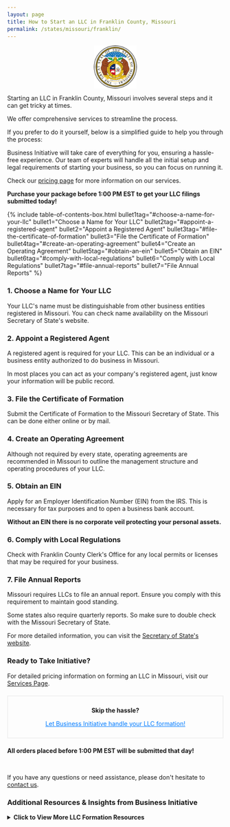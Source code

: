 ```yaml
---
layout: page
title: How to Start an LLC in Franklin County, Missouri
permalink: /states/missouri/franklin/
---
```


<a href="{{ site.data.resources.state_sos_websites.missouri }}" target="_blank">
    <img src="/images/state-seals/missouri-seal.png" alt="Missouri State Seal" style="display: block; margin: 10px auto; width: 100px;">
</a>

<p>Starting an LLC in Franklin County, Missouri involves several steps and it can get tricky at times.</p>

<p>We offer comprehensive services to streamline the process.</p>

<p>If you prefer to do it yourself, below is a simplified guide to help you through the process:</p>

<p>Business Initiative will take care of everything for you, ensuring a hassle-free experience. Our team of experts will handle all the initial setup and legal requirements of starting your business, so you can focus on running it.</p>

<p>Check our <a href="/services/">pricing page</a> for more information on our services.</p>
<p><b>Purchase your package before 1:00 PM EST to get your LLC filings submitted today!</b></p>

{% include table-of-contents-box.html 
    bullet1tag="#choose-a-name-for-your-llc" 
    bullet1="Choose a Name for Your LLC" 
    bullet2tag="#appoint-a-registered-agent" 
    bullet2="Appoint a Registered Agent" 
    bullet3tag="#file-the-certificate-of-formation" 
    bullet3="File the Certificate of Formation" 
    bullet4tag="#create-an-operating-agreement" 
    bullet4="Create an Operating Agreement"
    bullet5tag="#obtain-an-ein"
    bullet5="Obtain an EIN"
    bullet6tag="#comply-with-local-regulations"
    bullet6="Comply with Local Regulations"
    bullet7tag="#file-annual-reports"
    bullet7="File Annual Reports"
%}

<h3 id="choose-a-name-for-your-llc">1. Choose a Name for Your LLC</h3>
<p>Your LLC's name must be distinguishable from other business entities registered in Missouri. You can check name availability on the Missouri Secretary of State's website.</p>

<h3 id="appoint-a-registered-agent">2. Appoint a Registered Agent</h3>
<p>A registered agent is required for your LLC. This can be an individual or a business entity authorized to do business in Missouri.</p>

<p>In most places you can act as your company's registered agent, just know your information will be public record.<p>

<h3 id="file-the-certificate-of-formation">3. File the Certificate of Formation</h3>
<p>Submit the Certificate of Formation to the Missouri Secretary of State. This can be done either online or by mail.</p>

<h3 id="create-an-operating-agreement">4. Create an Operating Agreement</h3>
<p>Although not required by every state, operating agreements are recommended in Missouri to outline the management structure and operating procedures of your LLC.</p>

<h3 id="obtain-an-ein">5. Obtain an EIN</h3>
<p>Apply for an Employer Identification Number (EIN) from the IRS. This is necessary for tax purposes and to open a business bank account.</p>

<p><b>Without an EIN there is no corporate veil protecting your personal assets.</b></p>

<h3 id="comply-with-local-regulations">6. Comply with Local Regulations</h3>
<p>Check with Franklin County Clerk's Office for any local permits or licenses that may be required for your business.</p>

<h3 id="file-annual-reports">7. File Annual Reports</h3>
<p>Missouri requires LLCs to file an annual report. Ensure you comply with this requirement to maintain good standing.</p>

<p>Some states also require quarterly reports. So make sure to double check with the Missouri Secretary of State.</p>

<p>For more detailed information, you can visit the <a href="{{ site.data.resources.state_sos_websites.missouri }}" target="_blank">Secretary of State's website</a>.</p>

<h3>Ready to Take Initiative?</h3>
<p>For detailed pricing information on forming an LLC in Missouri, visit our <a href="/services/">Services Page</a>.</p>
<div style="border: 2px solid #f0f0f0; padding: 10px; margin: 20px 0; text-align: center;">
    <p><b>Skip the hassle?</b></p>
    <p><a href="/services/" style="color: #007bff;">Let Business Initiative handle your LLC formation!</a></p>
</div>
<p><b>All orders placed before 1:00 PM EST will be submitted that day!</b></p>
<br>

<p>If you have any questions or need assistance, please don't hesitate to <a href="https://www.businessinitiative.org/contact/" target="_blank">contact us</a>.</p>
<h3>Additional Resources & Insights from Business Initiative</h3>
<details>
<summary><b>Click to View More LLC Formation Resources</b></summary>
<br>
<ul>
            <!-- formation process -->
            <li><a href="/llc/registered-agent-requirements/">Registered Agent Requirements</a> - What you need to know about registered agents</li>
            <li><a href="/llc/operating-agreement-guide/">LLC Operating Agreement Guide</a> - How to create a comprehensive operating agreement</li>
            <li><a href="/llc/business-banking/">LLC Banking Requirements</a> - Setting up and managing business accounts</li>
            <li><a href="/llc/single-member-vs-multi-member/">Single vs Multi-Member LLCs</a> - Choosing the right LLC structure</li>
            
            <!--  maintaining the LLC -->
            <li><a href="/llc/annual-compliance/">Annual Compliance Guide</a> - Maintaining your LLC's good standing</li>
            <li><a href="/llc/asset-protection/">Asset Protection Strategies</a> - Protecting your personal assets with an LLC</li>
            <li><a href="/llc/tax-benefits/">Tax Benefits of LLCs</a> - Understanding the tax advantages of the LLC structure</li>
            <li><a href="/llc/member-rights/">LLC Member Rights</a> - Understanding your rights as an LLC member</li>
            
            <!-- research and statistics -->
            <li><a href="/statistics/llc/the-rise-of-llcs/">Why are LLCs so Popular?</a> - Understand the growing trend of LLC formation</li>
            <li><a href="/statistics/llc/most-popular-industries/">Most Popular Industries for LLCs</a> - Learn which industries commonly use the LLC structure</li>
            <li><a href="/statistics/llc/industries/">Industry Statistics for LLCs</a> - Detailed breakdown of LLC usage by industry</li>
            <li><a href="/statistics/llc/size/">LLC Size Statistics</a> - Data on typical LLC sizes and structures</li>
            <li><a href="/statistics/llc/employees/">Employee Statistics for LLCs</a> - Information about staffing and employment in LLCs</li>
            
            <!-- Special situations -->
            <li><a href="/llc/converting-to-llc/">Converting to an LLC</a> - Steps to convert other business structures to an LLC</li>
            <li><a href="/llc/dissolution-guide/">LLC Dissolution Process</a> - How to properly close your LLC if needed</li>
        </ul>
</details>
